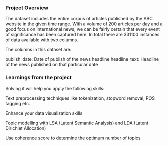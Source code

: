 ### Project Overview

 The dataset includes the entire corpus of articles published by the ABC website in the given time range. With a volume of 200 articles per day and a good focus on international news, we can be fairly certain that every event of significance has been captured here. In total there are 331100 instances of data available with two columns.

The columns in this dataset are:

publish_date: Date of publish of the news headline
headline_text: Headline of the news published on that particular date


### Learnings from the project

 Solving it will help you apply the following skills:

Text preprocessing techniques like tokenization, stopword removal, POS tagging etc.

Enhance your data visualization skills

Topic modelling with LSA (Latent Semantic Analysis) and LDA (Latent Dirichlet Allocation)

Use coherence score to determine the optimum number of topics



